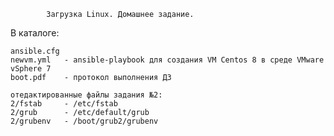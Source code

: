 			Загрузка Linux. Домашнее задание.
			
В каталоге:

	ansible.cfg
	newvm.yml	- ansible-playbook для создания VM Centos 8 в среде VMware vSphere 7
	boot.pdf    - протокол выполнения ДЗ
	
    отедактированные файлы задания №2:
	2/fstab     - /etc/fstab
	2/grub      - /etc/default/grub
	2/grubenv   - /boot/grub2/grubenv